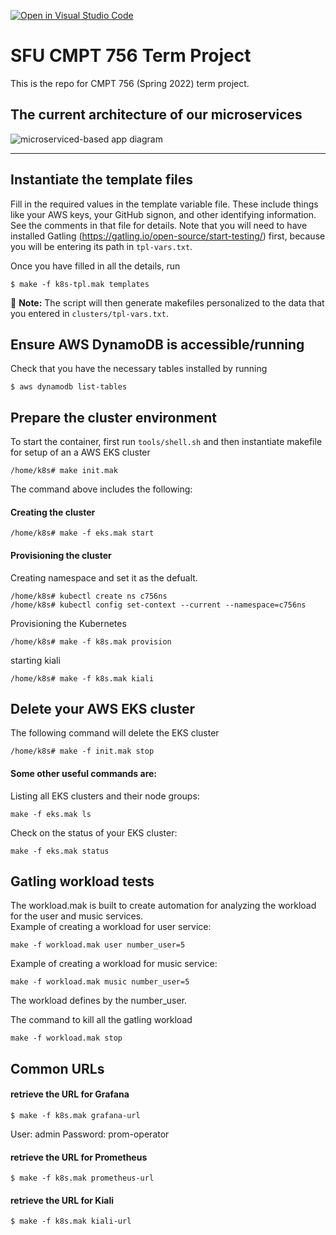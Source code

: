 [![Open in Visual Studio Code](https://classroom.github.com/assets/open-in-vscode-f059dc9a6f8d3a56e377f745f24479a46679e63a5d9fe6f495e02850cd0d8118.svg)](https://classroom.github.com/online_ide?assignment_repo_id=7229864&assignment_repo_type=AssignmentRepo)
# SFU CMPT 756 Term Project

This is the repo for CMPT 756 (Spring 2022) term project.

## The current architecture of our microservices
![microserviced-based app diagram](https://user-images.githubusercontent.com/44685975/159101267-cfe1dabf-2752-41cd-a1b4-b075f8656edb.jpg)

---


## Instantiate the template files

Fill in the required values in the template variable file. These include things like your AWS keys, your GitHub signon, and other identifying information. See the comments in that file for details. Note that you will need to have installed Gatling (https://gatling.io/open-source/start-testing/) first, because you will be entering its path in `tpl-vars.txt`.

Once you have filled in all the details, run
~~~
$ make -f k8s-tpl.mak templates
~~~

:loudspeaker: **Note:**  The script will then generate makefiles personalized to the data that you entered in `clusters/tpl-vars.txt`.


## Ensure AWS DynamoDB is accessible/running

Check that you have the necessary tables installed by running
~~~
$ aws dynamodb list-tables
~~~


## Prepare the cluster environment

To start the container, first run `tools/shell.sh` and then instantiate makefile for setup of an a AWS EKS cluster
~~~
/home/k8s# make init.mak
~~~

The command above includes the following:

#### Creating the cluster
~~~
/home/k8s# make -f eks.mak start
~~~

#### Provisioning the cluster
Creating namespace and set it as the defualt.
~~~
/home/k8s# kubectl create ns c756ns
/home/k8s# kubectl config set-context --current --namespace=c756ns
~~~
Provisioning the Kubernetes
~~~
/home/k8s# make -f k8s.mak provision
~~~
starting kiali
~~~
/home/k8s# make -f k8s.mak kiali
~~~

## Delete your AWS EKS cluster

The following command will delete the EKS cluster
~~~
/home/k8s# make -f init.mak stop
~~~


#### Some other useful commands are:
Listing all EKS clusters and their node groups:
~~~
make -f eks.mak ls 
~~~
Check on the status of your EKS cluster:
~~~
make -f eks.mak status
~~~

## Gatling workload tests
The workload.mak is built to create automation for analyzing the workload for the user and music services.  
Example of creating a workload for user service:
~~~
make -f workload.mak user number_user=5
~~~
Example of creating a workload for music service:
~~~
make -f workload.mak music number_user=5
~~~
The workload defines by the number_user.

The command to kill all the gatling workload
~~~
make -f workload.mak stop
~~~

## Common URLs 
#### retrieve the URL for Grafana
~~~
$ make -f k8s.mak grafana-url
~~~
User: admin
Password: prom-operator

#### retrieve the URL for Prometheus
~~~
$ make -f k8s.mak prometheus-url
~~~

#### retrieve the URL for Kiali
~~~
$ make -f k8s.mak kiali-url
~~~

